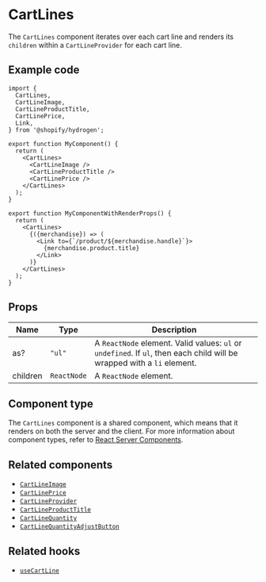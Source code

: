 # CartLines


The `CartLines` component iterates over each cart line and renders its `children` within
a `CartLineProvider` for each cart line.

## Example code

```tsx
import {
  CartLines,
  CartLineImage,
  CartLineProductTitle,
  CartLinePrice,
  Link,
} from '@shopify/hydrogen';

export function MyComponent() {
  return (
    <CartLines>
      <CartLineImage />
      <CartLineProductTitle />
      <CartLinePrice />
    </CartLines>
  );
}

export function MyComponentWithRenderProps() {
  return (
    <CartLines>
      {({merchandise}) => (
        <Link to={`/product/${merchandise.handle}`}>
          {merchandise.product.title}
        </Link>
      )}
    </CartLines>
  );
}
```

## Props

| Name     | Type                   | Description                                                                                                             |
| -------- | ---------------------- | ----------------------------------------------------------------------------------------------------------------------- |
| as?      | `"ul"`      | A `ReactNode` element. Valid values: `ul` or `undefined`. If `ul`, then each child will be wrapped with a `li` element. |
| children | `ReactNode` | A `ReactNode` element.                                                                                                  |

## Component type

The `CartLines` component is a shared component, which means that it renders on both the server and the client. For more information about component types, refer to [React Server Components](https://shopify.dev/custom-storefronts/hydrogen/react-server-components).

## Related components

- [`CartLineImage`](/docs/components/cart/cartlineimage/)
- [`CartLinePrice`](/docs/components/cart/cartlineprice/)
- [`CartLineProvider`](/docs/components/cart/cartlineprovider/)
- [`CartLineProductTitle`](/docs/components/cart/cartlineproducttitle/)
- [`CartLineQuantity`](/docs/components/cart/cartlinequantity/)
- [`CartLineQuantityAdjustButton`](/docs/components/cart/cartlinequantityadjustbutton/)

## Related hooks

- [`useCartLine`](/docs/hooks/cart/usecart/)
